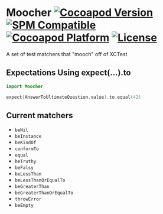 # Moocher [![Cocoapod Version](https://img.shields.io/cocoapods/v/Moocher.svg)](https://github.com/rbaumbach/Moocher) [![SPM Compatible](https://img.shields.io/badge/SPM-Compatible-blue)](https://swift.org/package-manager/) [![Cocoapod Platform](https://img.shields.io/badge/platform-iOS-blue.svg)](https://github.com/rbaumbach/Moocher) [![License](https://img.shields.io/dub/l/vibe-d.svg)](https://github.com/rbaumbach/Moocher/blob/master/MIT-LICENSE.txt)
A set of test matchers that "mooch" off of XCTest

## Expectations Using expect(...).to

```swift
import Moocher

expect(AnswerToUltimateQuestion.value).to.equal(42)
```

## Current matchers

* `beNil`
* `beInstance`
* `beKindOf`
* `conformTo`
* `equal`
* `beTruthy`
* `beFalsy`
* `beLessThan`
* `beLessThanOrEqualTo`
* `beGreaterThan`
* `beGreaterThanOrEqualTo`
* `throwError`
* `beEmpty`